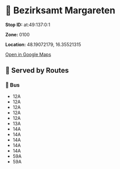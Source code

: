 # 🚉 Bezirksamt Margareten


**Stop ID:** at:49:137:0:1

**Zone:** 0100

**Location:** 48.19072179, 16.35521315

[Open in Google Maps](https://www.google.com/maps?q=48.19072179,16.35521315)

## 🚆 Served by Routes

### 🚌 Bus
- 12A
- 12A
- 12A
- 12A
- 12A
- 13A
- 14A
- 14A
- 14A
- 14A
- 14A
- 59A
- 59A